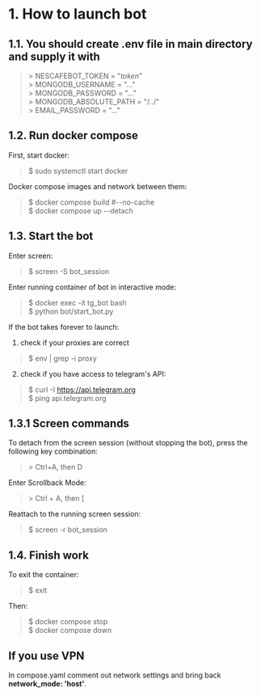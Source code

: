 # 1. How to launch bot

## 1.1. You should create .env file in main directory and supply it with

> \> NESCAFEBOT_TOKEN = "_token_"  
> \> MONGODB_USERNAME = "..."  
> \> MONGODB_PASSWORD = "..."  
> \> MONGODB_ABSOLUTE_PATH = "/../"  
> \> EMAIL_PASSWORD = "..."  

## 1.2. Run docker compose

First, start docker:
> \$ sudo systemctl start docker

Docker compose images and network between them:
> \$ docker compose build #--no-cache  
> \$ docker compose up --detach

## 1.3. Start the bot

Enter screen:
> \$  screen -S bot_session  

Enter running container of bot in interactive mode:
> \$ docker exec -it tg_bot bash  
> \$ python bot/start_bot.py

If the bot takes forever to launch:

1) check if your proxies are correct

> \$ env | grep -i proxy

2) check if you have access to telegram's API:

> \$ curl -I https://api.telegram.org  
> \$ ping api.telegram.org  

## 1.3.1 Screen commands

To detach from the screen session (without stopping the bot), press the following key combination:
> \> Ctrl+A, then D  

Enter Scrollback Mode:
> \> Ctrl + A, then [  

Reattach to the running screen session:
> \$ screen -r bot_session  

## 1.4. Finish work

To exit the container:
> \$ exit  

Then:
> \$ docker compose stop  
> \$ docker compose down  

## If you use VPN

In compose.yaml comment out network settings and bring back **network_mode: 'host'**.
